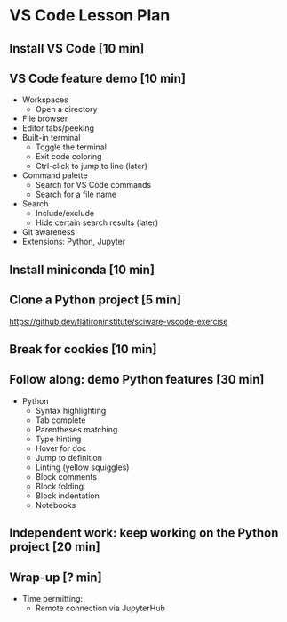 # VS Code Lesson Plan
## Install VS Code [10 min]

## VS Code feature demo [10 min]
- Workspaces
    - Open a directory
- File browser
- Editor tabs/peeking
- Built-in terminal
  - Toggle the terminal
  - Exit code coloring
  - Ctrl-click to jump to line (later)
- Command palette
  - Search for VS Code commands
  - Search for a file name
- Search
  - Include/exclude
  - Hide certain search results (later)
- Git awareness
- Extensions: Python, Jupyter

## Install miniconda [10 min]

## Clone a Python project [5 min]
https://github.dev/flatironinstitute/sciware-vscode-exercise

## Break for cookies [10 min]

## Follow along: demo Python features [30 min]
- Python
  - Syntax highlighting
  - Tab complete
  - Parentheses matching
  - Type hinting
  - Hover for doc
  - Jump to definition
  - Linting (yellow squiggles)
  - Block comments
  - Block folding
  - Block indentation
  - Notebooks

## Independent work: keep working on the Python project [20 min]

## Wrap-up [? min]
- Time permitting:
  - Remote connection via JupyterHub
